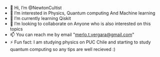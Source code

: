 - 👋 Hi, I’m @NewtonCultist
- 👀 I’m interested in Physics, Quantum computing And Machine learning
- 🌱 I’m currently learning Qiskit
- 💞️ I’m looking to collaborate on Anyone who is also interested on this topics
- 📫 You can reach me by email "merlo.t.vergara@gmail.com"
- ⚡ Fun fact: I am studying physics on PUC Chile and starting to study quantum computing so any tips are well recieved :)  

<!---
NewtonCultist/NewtonCultist is a ✨ special ✨ repository because its `README.md` (this file) appears on your GitHub profile.
You can click the Preview link to take a look at your changes.
--->
